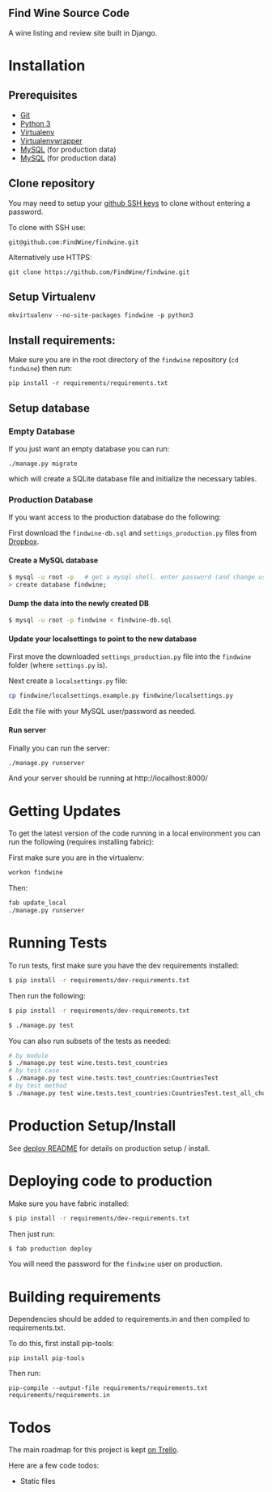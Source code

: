 Find Wine Source Code
---------------------
A wine listing and review site built in Django.

# Installation

## Prerequisites

- [Git](https://git-scm.com/book/en/v2/Getting-Started-Installing-Git)
- [Python 3](https://www.python.org/downloads/)
- [Virtualenv](https://virtualenv.pypa.io/en/stable/)
- [Virtualenvwrapper](https://virtualenvwrapper.readthedocs.io/en/latest/)
- [MySQL](https://dev.mysql.com/downloads/) (for production data)
- [MySQL](https://dev.mysql.com/downloads/) (for production data)

## Clone repository

You may need to setup your [github SSH keys](https://help.github.com/articles/connecting-to-github-with-ssh/) to clone without entering a password.

To clone with SSH use:

`git@github.com:FindWine/findwine.git`

Alternatively use HTTPS:

`git clone https://github.com/FindWine/findwine.git`

## Setup Virtualenv

`mkvirtualenv --no-site-packages findwine -p python3`

## Install requirements:

Make sure you are in the root directory of the `findwine` repository (`cd findwine`) then run:

`pip install -r requirements/requirements.txt`

## Setup database

### Empty Database

If you just want an empty database you can run:

`./manage.py migrate`

which will create a SQLite database file and initialize the necessary tables.

### Production Database

If you want access to the production database do the following:

First download the `findwine-db.sql` and `settings_production.py` files from [Dropbox](https://www.dropbox.com/home/AWS/Passwords%20etc).

#### Create a MySQL database

```bash
$ mysql -u root -p   # get a mysql shell. enter password (and change username if needed)
> create database findwine;
```

#### Dump the data into the newly created DB

```bash
$ mysql -u root -p findwine < findwine-db.sql
```

#### Update your localsettings to point to the new database

First move the downloaded `settings_production.py` file into the `findwine` folder (where `settings.py` is).

Next create a `localsettings.py` file:

```bash
cp findwine/localsettings.example.py findwine/localsettings.py
```

Edit the file with your MySQL user/password as needed.

#### Run server

Finally you can run the server:

```bash
./manage.py runserver
```

And your server should be running at http://localhost:8000/

# Getting Updates

To get the latest version of the code running in a local environment you can run the following (requires installing fabric):

First make sure you are in the virtualenv:

```bash
workon findwine
```

Then:

```bash
fab update_local
./manage.py runserver
```

# Running Tests

To run tests, first make sure you have the dev requirements installed:

```bash
$ pip install -r requirements/dev-requirements.txt
```

Then run the following:

```bash
$ pip install -r requirements/dev-requirements.txt
```

```bash
$ ./manage.py test
```

You can also run subsets of the tests as needed:

```bash
# by module
$ ./manage.py test wine.tests.test_countries
# by test case
$ ./manage.py test wine.tests.test_countries:CountriesTest
# by test method
$ ./manage.py test wine.tests.test_countries:CountriesTest.test_all_choices
```

# Production Setup/Install

See [deploy README](../deploy/README.md) for details on production setup / install.

# Deploying code to production

Make sure you have fabric installed:

```bash
$ pip install -r requirements/dev-requirements.txt
```

Then just run:

```bash
$ fab production deploy
```

You will need the password for the `findwine` user on production.

# Building requirements

Dependencies should be added to requirements.in and then compiled to requirements.txt.

To do this, first install pip-tools:

`pip install pip-tools`

Then run:

`pip-compile --output-file requirements/requirements.txt requirements/requirements.in`

# Todos

The main roadmap for this project is kept [on Trello](https://trello.com/b/wDRdlcjU/findwine-dev).

Here are a few code todos:

- Static files
